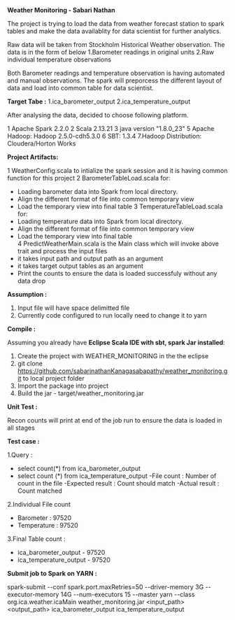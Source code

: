 **Weather Monitoring - Sabari Nathan**

The project is trying to load the data from weather forecast station to spark tables and make the data availablity for data scientist for further analytics.

Raw data will be taken from Stockholm Historical Weather observation. The data is in the form of below
1.Barometer readings in original units 
2.Raw individual temperature observations

Both Barometer readings and temperature observation is having automated and manual observations. The spark will preporcess the different layout of data and load into common table for data scientist.

**Target Tabe :**
1.ica_barometer_output
2.ica_temperature_output

After analysing the data, decided to choose following platform.

1 Apache Spark 2.2.0
2 Scala 2.13.21
3 java version "1.8.0_23"
5 Apache Hadoop: Hadoop 2.5.0-cdh5.3.0
6 SBT: 1.3.4
7.Hadoop Distribution: Cloudera/Horton Works

**Project Artifacts:**

1 WeatherConfig.scala to intialize the spark session and it is having common function for this project
2 BarometerTableLoad.scala for:
  - Loading barometer data into Spark from local directory.
  - Align the different format of file into common temporary view  
  - Load the temporary view into final table 
3 TemperatureTableLoad.scala for:
  - Loading temperature data into Spark from local directory.
  - Align the different format of file into common temporary view  
  - Load the temporary view into final table  
4 PredictWeatherMain.scala is the Main class which will invoke above trait and process the input files
  - it takes input path and output path as an argument
  - it takes target output tables as an argument
  - Print the counts to ensure the data is loaded successfuly without any data drop

**Assumption :**

1) Input file will have space delimitted file
2) Currently code configured to run locally need to change it to yarn

**Compile :**

Assuming you already have **Eclipse Scala IDE with sbt, spark Jar installed**:

1. Create the project with WEATHER_MONITORING in the the eclipse 
2. git clone https://github.com/sabarinathanKanagasabapathy/weather_monitoring.git to local project folder
3. Import the package into project
4. Build the jar - target/weather_monitoring.jar

**Unit Test :**

Recon counts will print at end of the job run to ensure the data is loaded in all stages

**Test case :**

1.Query :
  - select count(*) from ica_barometer_output
  - select count (*) from ica_temperature_output
-File count : Number of count in the file
-Expected result : Count should match
-Actual result  :  Count matched

2.Individual File count
 - Barometer   : 97520
 - Temperature : 97520

3.Final Table count :
 - ica_barometer_output   - 97520
 - ica_temperature_output - 97520

**Submit job to Spark on YARN :**

spark-submit --conf spark.port.maxRetries=50 --driver-memory 3G --executor-memory 14G --num-executors 15 --master yarn --class org.ica.weather.icaMain weather_monitoring.jar <input_path> <output_path> ica_barometer_output ica_temperature_output
